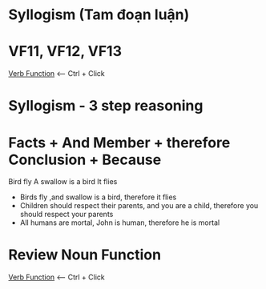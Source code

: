 # Syllogism (Tam đoạn luận)

# VF11, VF12, VF13 
[Verb Function](/English/Grammar/Verbs/VF%20-%20VerbFunction.md#L116) <-- Ctrl + Click

# Syllogism - 3 step reasoning

# Facts + And                     Member + therefore              Conclusion + Because
Bird fly                         A swallow is a bird             It flies

- Birds fly ,and swallow is a bird, therefore it flies
- Children should respect their parents, and you are a child, therefore you should respect your parents
- All humans are mortal, John is human, therefore he is mortal

# Review Noun Function
[Verb Function](/English/Grammar/Nouns/NF%20-%20NounFunction.md) <-- Ctrl + Click

